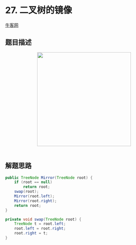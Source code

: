 # 27. 二叉树的镜像

[牛客网](https://www.nowcoder.com/practice/a9d0ecbacef9410ca97463e4a5c83be7?tpId=13&tqId=11171&tab=answerKey&from=cyc_github)

## 题目描述

<div align="center"> <img src="https://gxmnzl.cn//img/0c12221f-729e-4c22-b0ba-0dfc909f8adf.jpg" width="300"/> </div><br>

## 解题思路

```java
public TreeNode Mirror(TreeNode root) {
    if (root == null)
        return root;
    swap(root);
    Mirror(root.left);
    Mirror(root.right);
    return root;
}

private void swap(TreeNode root) {
    TreeNode t = root.left;
    root.left = root.right;
    root.right = t;
}
```
